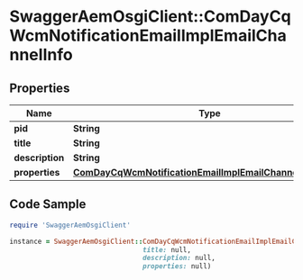 # SwaggerAemOsgiClient::ComDayCqWcmNotificationEmailImplEmailChannelInfo

## Properties

Name | Type | Description | Notes
------------ | ------------- | ------------- | -------------
**pid** | **String** |  | [optional] 
**title** | **String** |  | [optional] 
**description** | **String** |  | [optional] 
**properties** | [**ComDayCqWcmNotificationEmailImplEmailChannelProperties**](ComDayCqWcmNotificationEmailImplEmailChannelProperties.md) |  | [optional] 

## Code Sample

```ruby
require 'SwaggerAemOsgiClient'

instance = SwaggerAemOsgiClient::ComDayCqWcmNotificationEmailImplEmailChannelInfo.new(pid: null,
                                 title: null,
                                 description: null,
                                 properties: null)
```


